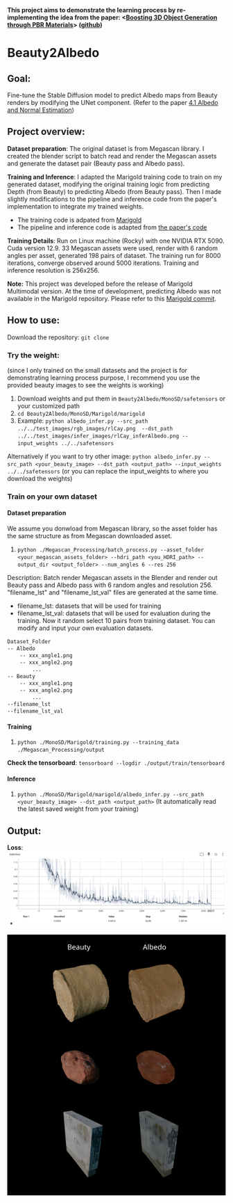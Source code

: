 **This project aims to demonstrate the learning process by re-implementing the idea from the paper: <[Boosting 3D Object Generation through PBR Materials](https://snowflakewang.github.io/PBR_Boost_3DGen/)> ([github](https://github.com/snowflakewang/PBR_Boost_3DGen))**


# Beauty2Albedo
## Goal:
Fine-tune the Stable Diffusion model to predict Albedo maps from Beauty renders by modifying the UNet component.  (Refer to the paper [4.1 Albedo and Normal Estimation](https://arxiv.org/pdf/2411.16080))



## Project overview:
**Dataset preparation**:
The original dataset is from Megascan library. I created the blender script to batch read and render the Megascan assets and generate the dataset pair (Beauty pass and Albedo pass). 

**Training and Inference**:
I adapted the Marigold training code to train on my generated dataset, modifying the original training logic from predicting Depth (from Beauty) to predicting Albedo (from Beauty pass). Then I made slightly modifications to the pipeline and inference code from the paper's implementation to integrate my trained weights.


- The training code is adpated from [Marigold](https://github.com/prs-eth/Marigold/tree/62413d56099d36573b2de1eb8c429839734b7782) 
- The pipeline and inference code is adapted from [the paper's code](https://github.com/snowflakewang/PBR_Boost_3DGen/tree/aaebb46b74c4f0d6d9edc8a2a7cc5a9144a43806/albedo_mesh_gen/MonoAlbedo)



**Training Details**:
Run on Linux machine (Rocky) with one NVIDIA RTX 5090. Cuda version 12.9.
33 Megascan assets were used, render with 6 random angles per asset, generated 198 pairs of dataset. The training run for 8000 iterations, converge observed around 5000 iterations. Training and inference resolution is 256x256.

**Note:** This project was developed before the release of Marigold Multimodal version. At the time of development, predicting Albedo was not available in the Marigold repository. Please refer to this [Marigold commit](https://github.com/prs-eth/Marigold/tree/62413d56099d36573b2de1eb8c429839734b7782).

## How to use:
Download the repository: `git clone `
### Try the weight:
(since I only trained on the small datasets and the project is for demonstrating learning process purpose, I recommend you use the provided beauty images to see the weights is working)

1. Download weights and put them in `Beauty2Albedo/MonoSD/safetensors` or your customized path
2. `cd Beauty2Albedo/MonoSD/Marigold/marigold`
3. Example: `python albedo_infer.py --src_path ../../test_images/rgb_images/rlCay.png  --dst_path ../../test_images/infer_images/rlCay_inferAlbedo.png --input_weights ../../safetensors`
 
Alternatively if you want to try other image:  `python albedo_infer.py --src_path <your_beauty_image> --dst_path <output_path> --input_weights ../../safetensors` (or you can replace the input_weights to where you download the weights)


### Train on your own dataset
#### Dataset preparation
We assume you donwload from Megascan library, so the asset folder has the same structure as from Megascan downloaded asset.

1. `python ./Megascan_Processing/batch_process.py --asset_folder <your_megascan_assets_folder> --hdri_path <you_HDRI_path> --output_dir <output_folder> --num_angles 6 --res 256`

Description: Batch render Megascan assets in the Blender and render out Beauty pass and Albedo pass with 6 random angles and resolution 256. "filename_lst" and "filename_lst_val" files are generated at the same time.
- filename_lst: datasets that will be used for training
- filename_lst_val: datasets that will be used for evaluation during the training. Now it random select 10 pairs from training dataset. You can modify and input your own evaluation datasets.


```
Dataset_Folder
-- Albedo
    -- xxx_angle1.png
    -- xxx_angle2.png
        ...
-- Beauty
    -- xxx_angle1.png
    -- xxx_angle2.png
        ...
--filename_lst
--filename_lst_val
```



#### Training

1. `python ./MonoSD/Marigold/training.py --training_data ./Megascan_Processing/output`

**Check the tensorboard**:
`tensorboard --logdir ./output/train/tensorboard`


#### Inference
1. `python ./MonoSD/Marigold/marigold/albedo_infer.py --src_path <your_beauty_image> --dst_path <output_path>` (It automatically read the latest saved weight from your training)





## Output:
**Loss**:
![loss](./images/train_loss.png)

![beauty2albedo](./images/Beauty2Albedo.jpg)



